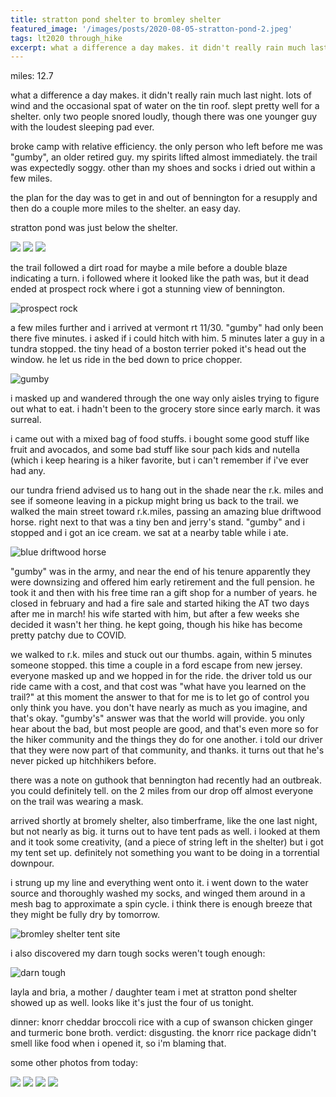 ```yaml
---
title: stratton pond shelter to bromley shelter
featured_image: '/images/posts/2020-08-05-stratton-pond-2.jpeg'
tags: lt2020 through_hike
excerpt: what a difference a day makes. it didn't really rain much last night.
---
```


miles: 12.7

what a difference a day makes. it didn't really rain much last night. lots of wind and the occasional spat of water on the tin roof. slept pretty well for a shelter. only two people snored loudly, though there was one younger guy with the loudest sleeping pad ever.

broke camp with relative efficiency. the only person who left before me was "gumby", an older retired guy. my spirits lifted almost immediately. the trail was expectedly soggy. other than my shoes and socks i dried out within a few miles.

the plan for the day was to get in and out of bennington for a resupply and then do a couple more miles to the shelter. an easy day.

stratton pond was just below the shelter.

<div class="gallery" data-columns="3">
	<img src="/images/posts/2020-08-05-stratton-pond-1.jpeg">
	<img src="/images/posts/2020-08-05-stratton-pond-2.jpeg">
	<img src="/images/posts/2020-08-05-stratton-pond-3jpeg">
</div>

the trail followed a dirt road for maybe a mile before a double blaze indicating a turn. i followed where it looked like the path was, but it dead ended at prospect rock where i got a stunning view of bennington.

![prospect rock](/images/posts/2020-08-05-prospect-rock.jpeg)

a few miles further and i arrived at vermont rt 11/30. "gumby" had only been there five minutes. i asked if i could hitch with him. 5 minutes later a guy in a tundra stopped. the tiny head of a boston terrier poked it's head out the window. he let us ride in the bed down to price chopper.

![gumby](/images/posts/2020-08-05-gumby.jpeg)

i masked up and wandered through the one way only aisles trying to figure out what to eat. i hadn't been to the grocery store since early march. it was surreal.

i came out with a mixed bag of food stuffs. i bought some good stuff like fruit and avocados, and some bad stuff like sour pach kids and nutella (which i keep hearing is a hiker favorite, but i can't remember if i've ever had any.

our tundra friend advised us to hang out in the shade near the r.k. miles and see if someone leaving in a pickup might bring us back to the trail. we walked the main street toward r.k.miles, passing an amazing blue driftwood horse. right next to that was a tiny ben and jerry's stand. "gumby" and i stopped and i got an ice cream. we sat at a nearby table while i ate.

![blue driftwood horse](/images/posts/2020-08-05-blue-driftwood-horse.jpeg)

"gumby" was in the army, and near the end of his tenure apparently they were downsizing and offered him early retirement and the full pension. he took it and then with his free time ran a gift shop for a number of years. he closed in february and had a fire sale and started hiking the AT two days after me in march! his wife started with him, but after a few weeks she decided it wasn't her thing. he kept going, though his hike has become pretty patchy due to COVID.

we walked to r.k. miles and stuck out our thumbs. again, within 5 minutes someone stopped. this time a couple in a ford escape from new jersey. everyone masked up and we hopped in for the ride. the driver told us our ride came with a cost, and that cost was "what have you learned on the trail?" at this moment the answer to that for me is to let go of control you only think you have. you don't have nearly as much as you imagine, and that's okay. "gumby's" answer was that the world will provide. you only hear about the bad, but most people are good, and that's even more so for the hiker community and the things they do for one another. i told our driver that they were now part of that community, and thanks. it turns out that he's never picked up hitchhikers before. 

there was a note on guthook that bennington had recently had an outbreak. you could definitely tell. on the 2 miles from our drop off almost everyone on the trail was wearing a mask.

arrived shortly at bromely shelter, also timberframe, like the one last night, but not nearly as big. it turns out to have tent pads as well. i looked at them and it took some creativity, (and a piece of string left in the shelter) but i got my tent set up. definitely not something you want to be doing in a torrential downpour.

i strung up my line and everything went onto it. i went down to the water source and thoroughly washed my socks, and winged them around in a mesh bag to approximate a spin cycle. i think there is enough breeze that they might be fully dry by tomorrow.

![bromley shelter tent site](/images/posts/2020-08-05-bromley-shelter-tent-site.jpeg)

i also discovered my darn tough socks weren't tough enough:

![darn tough](/images/posts/2020-08-05-darn-tough.jpeg)

layla and bria, a mother / daughter team i met at stratton pond shelter showed up as well. looks like it's just the four of us tonight.

dinner: knorr cheddar broccoli rice with a cup of swanson chicken ginger and turmeric bone broth. verdict: disgusting. the knorr rice package didn't smell like food when i opened it, so i'm blaming that.

some other photos from today:

<div class="gallery" data-columns="3">
	<img src="/images/posts/2020-08-05-green-clearing.jpeg">
	<img src="/images/posts/2020-08-03-river-1.jpeg">
	<img src="/images/posts/2020-08-03-river-2.jpeg">
	<img src="/images/posts/2020-08-05-mushrooms.jpeg">
</div>
